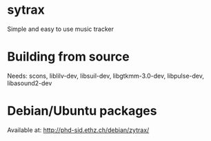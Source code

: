# sytrax
Simple and easy to use music tracker

# Building from source
Needs: scons, liblilv-dev, libsuil-dev, libgtkmm-3.0-dev, libpulse-dev, libasound2-dev

# Debian/Ubuntu packages
Available at: http://phd-sid.ethz.ch/debian/zytrax/
